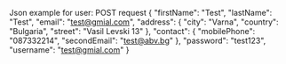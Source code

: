 Json example for user: POST request
{
	"firstName": "Test",
	"lastName": "Test",
	"email": "test@gmial.com",
	"address": {
		"city": "Varna",
		"country": "Bulgaria",
		"street": "Vasil Levski 13"
	},
	"contact": {
		"mobilePhone": "087332214",
		"secondEmail": "test@abv.bg"
	},
	"password": "test123",
	"username": "test@gmial.com"
}